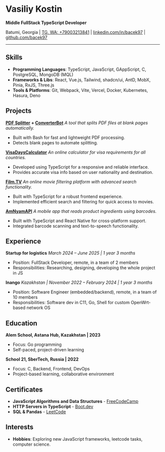 # Vasiliy Kostin

**Middle FullStack TypeScript Developer**

Batumi, Georgia | [TG, WA: +79003213841](https://t.me/liliammo) | [linkedin.com/in/bacek97](https://linkedin.com/in/bacek97) | [github.com/bacek97](https://github.com/bacek97)

***
## Skills

* **Programming Languages**: TypeScript, JavaScript, GAppScript, C, PostgreSQL, MongoDB (MQL)
* **Frameworks & Libs**: React, Vue.js, Tailwind, shadcn/ui, AntD, MobX, Pinia, RxJS, Three.js
* **Tools & Platforms**: Git, Webpack, Vite, Vercel, Docker, Kubernetes, Hasura, Deno

## Projects

**[PDF Splitter](https://github.com/bacek97/pdf_splitter_by_blanks) + [ConverterBot](https://t.me/convert2pdf_pwrd_by_msoffice_bot)** 
*A tool that splits PDF files at blank pages automatically.*

* Built with Bash for fast and lightweight PDF processing.  
* Detects blank pages to automate splitting.    

**[VisaDaysCalculator]()** 
*An online calculator for visa requirements for all countries.*

* Developed using TypeScript for a responsive and reliable interface.  
* Provides accurate visa info based on user nationality and destination.

**[Film.TV]()** 
*An online movie filtering platform with advanced search functionality.*

* Built with TypeScript for a robust frontend experience.  
* Implemented efficient search and filtering for quick access to movies.   

**[AmNyamAPI]()** *A mobile app that reads product ingredients using barcodes.*

* Built with TypeScript and React Native for cross-platform support.  
* Integrated barcode scanning and text-to-speech functionality.  

## Experience
**Startup for logistics** *March 2024 – June 2025 | 1 year 3 months*  
* Position: FullStack Developer, remote, in a team of 2 members  
* Responsibilities: Researching, designing, developing the whole project in JS

**Inango** *Kazakhstan | November 2022 – February 2024 | 1 year 3 months*  
* Position: Software Engineer (embedded/backend), remote, in a team of 10 members  
* Responsibilities: Software dev in C11, Go, Shell for custom OpenWrt-based network OS

## Education

**Alem School, Astana Hub, Kazakhstan | 2023**  
* Focus: Go programming  
* Self-paced, project-driven learning

**School 21, SberTech, Russia | 2022**  
* Focus: C, Backend, Frontend, DevOps  
* Project-based learning, collaborative environment  

## Certificates

* **JavaScript Algorithms and Data Structures** - [FreeCodeCamp](https://www.freecodecamp.org/bacek97)
* **HTTP Servers in TypeScript** - [Boot.dev](https://www.boot.dev/u/bacek97)
* **SQL & Pandas** - [LeetCode](https://leetcode.com/u/bacek97/)


## Interests

* **Hobbies**: Exploring new JavaScript frameworks, leetcode tasks, computer science.
